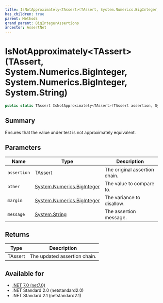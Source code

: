 ```yaml
---
title: IsNotApproximately<TAssert>(TAssert, System.Numerics.BigInteger, System.Numerics.BigInteger, System.String)
has_children: true
parent: Methods
grand_parent: BigIntegerAssertions
ancestor: AssertNet
---
```

# IsNotApproximately&lt;TAssert&gt;(TAssert, System.Numerics.BigInteger, System.Numerics.BigInteger, System.String)

```csharp
public static TAssert IsNotApproximately<TAssert>(TAssert assertion, System.Numerics.BigInteger other, System.Numerics.BigInteger margin, System.String message);
```

## Summary
Ensures that the value under test is not approximately equivalent.

## Parameters
|Name|Type|Description|
|-|-|-|
|`assertion`|TAssert|The original assertion chain.|
|`other`|[System.Numerics.BigInteger](https://learn.microsoft.com/en-us/dotnet/api/system.numerics.biginteger)|The value to compare to.|
|`margin`|[System.Numerics.BigInteger](https://learn.microsoft.com/en-us/dotnet/api/system.numerics.biginteger)|The variance to disallow.|
|`message`|[System.String](https://learn.microsoft.com/en-us/dotnet/api/system.string)|The assertion message.|

## Returns
|Type|Description|
|-|-|
|TAssert|The updated assertion chain.|

## Available for
- [.NET 7.0 (net7.0)](https://versionsof.net/core/7.0/)
- .NET Standard 2.0 (netstandard2.0)
- .NET Standard 2.1 (netstandard2.1)

